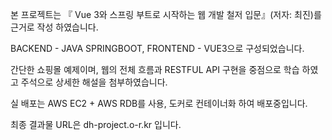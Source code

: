본 프로젝트는 『 Vue 3와 스프링 부트로 시작하는 웹 개발 철저 입문』(저자: 최진)를 근거로 작성 하였습니다.

BACKEND - JAVA SPRINGBOOT, FRONTEND - VUE3으로 구성되었습니다.

간단한 쇼핑몰 예제이며, 웹의 전체 흐름과 RESTFUL API 구현을 중점으로 학습 하였고 주석으로 상세한 해설을 첨부하였습니다.

실 배포는 AWS EC2 + AWS RDB를 사용, 도커로 컨테이너화 하여 배포중입니다.

최종 결과물 URL은 dh-project.o-r.kr 입니다.
